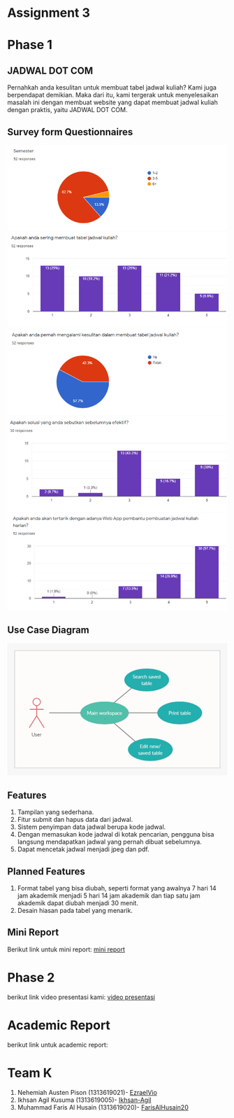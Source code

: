 # Assignment 3

# Phase 1

## JADWAL DOT COM
Pernahkah anda kesulitan untuk membuat tabel jadwal kuliah? Kami juga berpendapat demikian. Maka dari itu, kami tergerak untuk menyelesaikan masalah ini dengan membuat website yang dapat membuat jadwal kuliah dengan praktis, yaitu JADWAL DOT COM.

## Survey form Questionnaires

<img src="Dokumentasi/chart1.png"/>

<img src="Dokumentasi/chart2.png"/>

<img src="Dokumentasi/chart3.png"/>

<img src="Dokumentasi/chart4.png"/>

<img src="Dokumentasi/chart5.png"/>

## Use Case Diagram
<img src="Dokumentasi/use_case_diagram.jpeg"/>

## Features
1.  Tampilan yang sederhana.
2.  Fitur submit dan hapus data dari jadwal.
3.	Sistem penyimpan data jadwal berupa kode jadwal.
4.	Dengan memasukan kode jadwal di kotak pencarian, pengguna bisa langsung mendapatkan jadwal yang pernah dibuat sebelumnya.
5.	Dapat mencetak jadwal menjadi jpeg dan pdf.

## Planned Features 
1.  Format tabel yang bisa diubah, seperti format yang awalnya 7 hari 14 jam akademik menjadi 5 hari 14 jam akademik dan tiap satu jam akademik dapat diubah menjadi 30 menit.
2.  Desain hiasan pada tabel yang menarik.

## Mini Report
Berikut link untuk mini report: [mini report](mini-report.md)

# Phase 2
berikut link video presentasi kami: [video presentasi](https://youtu.be/MM-FzABsrAM)

# Academic Report
berikut link untuk academic report:

# Team K
1.  Nehemiah Austen Pison (1313619021)- [EzraelVio](https://github.com/EzraelVio)
2.  Ikhsan Agil Kusuma (1313619005)- [Ikhsan-Agil](https://github.com/Ikhsan-Agil)
3.  Muhammad Faris Al Husain (1313619020)- [FarisAlHusain20](https://github.com/FarisAlHusain20)





